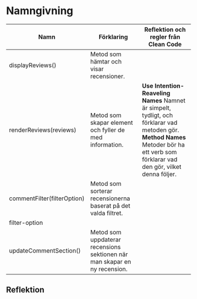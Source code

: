 # Namngivning

| Namn                        | Förklaring         | Reflektion och regler från Clean Code |
|-----------------------------|--------------------|---------------------------------------|
| displayReviews()            | Metod som hämtar och visar recensioner.                   |                                       |
| renderReviews(reviews)      | Metod som skapar element och fyller de med information.                   | **Use Intention-Reaveling Names** Namnet är simpelt, tydligt, och förklarar vad metoden gör. **Method Names** Metoder bör ha ett verb som förklarar vad den gör, vilket denna följer. |
| commentFilter(filterOption) | Metod som sorterar recensionerna baserat på det valda filtret.                   |                                       |
| filter-option               |                     |                                       |
| updateCommentSection()      | Metod som uppdaterar recensions sektionen när man skapar en ny recension.                   |                                       |

## Reflektion

